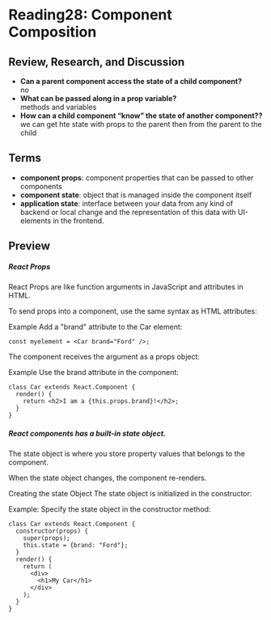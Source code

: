 # Reading28: Component Composition

## Review, Research, and Discussion

- **Can a parent component access the state of a child component?**  
  no
- **What can be passed along in a prop variable?**  
  methods and variables
- **How can a child component “know” the state of another component??**  
  we can get hte state with props to the parent then from the parent to the child

## Terms

- **component props**: component properties that can be passed to other components
- **component state**: object that is managed inside the component itself
- **application state**: interface between your data from any kind of backend or local change and the representation of this data with UI-elements in the frontend.

## Preview

##### React Props

React Props are like function arguments in JavaScript and attributes in HTML.

To send props into a component, use the same syntax as HTML attributes:

Example Add a "brand" attribute to the Car element:

```
const myelement = <Car brand="Ford" />;
```

The component receives the argument as a props object:

Example Use the brand attribute in the component:

```
class Car extends React.Component {
  render() {
    return <h2>I am a {this.props.brand}!</h2>;
  }
}
```

##### React components has a built-in state object.

The state object is where you store property values that belongs to the component.

When the state object changes, the component re-renders.

Creating the state Object The state object is initialized in the constructor:

Example: Specify the state object in the constructor method:

```
class Car extends React.Component {
  constructor(props) {
    super(props);
    this.state = {brand: "Ford"};
  }
  render() {
    return (
      <div>
        <h1>My Car</h1>
      </div>
    );
  }
}
```
